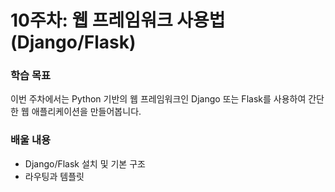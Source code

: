 # 10주차: 웹 프레임워크 사용법 (Django/Flask)

### 학습 목표
이번 주차에서는 Python 기반의 웹 프레임워크인 Django 또는 Flask를 사용하여 간단한 웹 애플리케이션을 만들어봅니다.

### 배울 내용
- Django/Flask 설치 및 기본 구조
- 라우팅과 템플릿
